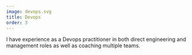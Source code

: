 ```yaml
---
image: devops.svg
title: Devops
order: 3
---
```

I have experience as a Devops practitioner in both direct engineering and management roles as well as coaching multiple teams.
